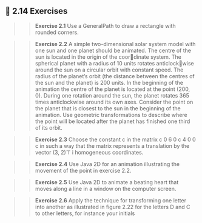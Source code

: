 📑 2.14 Exercises
---------------------------------------------------------------------------------------

>> **Exercise 2.1**
Use a GeneralPath to draw a rectangle with rounded corners.

>> **Exercise 2.2**
A simple two-dimensional solar system model with one sun and one planet
should be animated. The centre of the sun is located in the origin of the coordinate system. The spherical planet with a radius of 10 units rotates anticlockwise around the sun on a circular orbit with constant speed. The radius of the
planet’s orbit (the distance between the centres of the sun and the planet) is
200 units. In the beginning of the animation the centre of the planet is located
at the point (200, 0). During one rotation around the sun, the planet rotates
365 times anticlockwise around its own axes. Consider the point on the planet
that is closest to the sun in the beginning of the animation. Use geometric
transformations to describe where the point will be located after the planet
has finished one third of its orbit.

>> **Exercise 2.3**
Choose the constant c in the matrix
c 0 6
0 c 4
0 0 c
in such a way that the matrix represents a translation by the vector (3, 2)⊤ i
homogeneous coordinates.

>> **Exercise 2.4**
Use Java 2D for an animation illustrating the movement of the point in exercise
2.2.

>> **Exercise 2.5**
Use Java 2D to animate a beating heart that moves along a line in a window
on the computer screen.

>> **Exercise 2.6**
Apply the technique for transforming one letter into another as illustrated in
figure 2.22 for the letters D and C to other letters, for instance your initials
